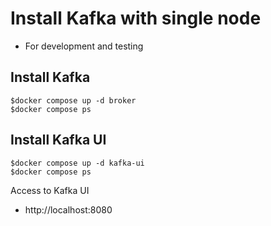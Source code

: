 # Install Kafka with single node
* For development and testing

## Install Kafka
```
$docker compose up -d broker
$docker compose ps
```

## Install Kafka UI
```
$docker compose up -d kafka-ui
$docker compose ps
```

Access to Kafka UI
* http://localhost:8080